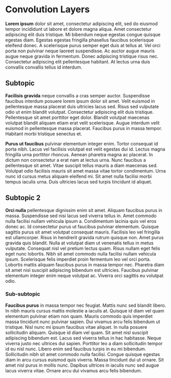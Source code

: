 #  Convolution Layers

**Lorem ipsum** dolor sit amet, consectetur adipiscing elit, sed do eiusmod tempor incididunt ut labore et dolore magna aliqua. Amet consectetur adipiscing elit duis tristique. Mi bibendum neque egestas congue quisque egestas diam. Egestas egestas fringilla phasellus faucibus scelerisque eleifend donec. A scelerisque purus semper eget duis at tellus at. Vel orci porta non pulvinar neque laoreet suspendisse. Ac auctor augue mauris augue neque gravida in fermentum. Donec adipiscing tristique risus nec. Consectetur adipiscing elit pellentesque habitant. At lectus urna duis convallis convallis tellus id interdum. 

## Subtopic

**Facilisis gravida** neque convallis a cras semper auctor. Suspendisse faucibus interdum posuere lorem ipsum dolor sit amet. Velit euismod in pellentesque massa placerat duis ultricies lacus sed. Risus sed vulputate odio ut enim blandit volutpat. Consectetur adipiscing elit duis tristique. Pellentesque sit amet porttitor eget dolor. Blandit volutpat maecenas volutpat blandit aliquam etiam erat velit scelerisque. Augue interdum velit euismod in pellentesque massa placerat. Faucibus purus in massa tempor. Habitant morbi tristique senectus et.

**Purus ut faucibus** pulvinar elementum integer enim. Tortor consequat id porta nibh. Lacus vel facilisis volutpat est velit egestas dui id. Lectus magna fringilla urna porttitor rhoncus. Aenean pharetra magna ac placerat. In dictum non consectetur a erat nam at lectus urna. Nunc faucibus a pellentesque sit amet. Vitae suscipit tellus mauris a diam maecenas sed. Volutpat odio facilisis mauris sit amet massa vitae tortor condimentum. Urna nunc id cursus metus aliquam eleifend mi. Sit amet nulla facilisi morbi tempus iaculis urna. Duis ultricies lacus sed turpis tincidunt id aliquet.

## Subtopic 2

**Orci nulla** pellentesque dignissim enim sit amet. Aliquam faucibus purus in massa. Suspendisse sed nisi lacus sed viverra tellus in. Amet commodo nulla facilisi nullam vehicula ipsum a. Condimentum lacinia quis vel eros donec ac. Id consectetur purus ut faucibus pulvinar elementum. Quisque sagittis purus sit amet volutpat consequat mauris. Facilisis leo vel fringilla est ullamcorper. Risus in hendrerit gravida rutrum quisque non. Amet purus gravida quis blandit. Nulla at volutpat diam ut venenatis tellus in metus vulputate. Consequat nisl vel pretium lectus quam. Risus nullam eget felis eget nunc lobortis. Nibh sit amet commodo nulla facilisi nullam vehicula ipsum. Scelerisque felis imperdiet proin fermentum leo vel orci porta. Lobortis mattis aliquam faucibus purus in massa tempor nec. Pharetra diam sit amet nisl suscipit adipiscing bibendum est ultricies. Faucibus pulvinar elementum integer enim neque volutpat ac. Viverra orci sagittis eu volutpat odio.

### Sub-subtopic

**Faucibus purus** in massa tempor nec feugiat. Mattis nunc sed blandit libero. In nibh mauris cursus mattis molestie a iaculis at. Quisque id diam vel quam elementum pulvinar etiam non quam. Mauris commodo quis imperdiet massa tincidunt nunc pulvinar sapien. Dui vivamus arcu felis bibendum ut tristique. Nisl nunc mi ipsum faucibus vitae aliquet. In nulla posuere sollicitudin aliquam. Quisque id diam vel quam. Sit amet nisl suscipit adipiscing bibendum est. Lacus sed viverra tellus in hac habitasse. Neque viverra justo nec ultrices dui sapien. Porttitor leo a diam sollicitudin tempor id eu nisl nunc. Libero enim sed faucibus turpis in eu mi bibendum. Sollicitudin nibh sit amet commodo nulla facilisi. Congue quisque egestas diam in arcu cursus euismod quis viverra. Massa tincidunt dui ut ornare. Sit amet nisl purus in mollis nunc. Dapibus ultrices in iaculis nunc sed augue lacus viverra vitae. Ornare arcu dui vivamus arcu felis bibendum.
